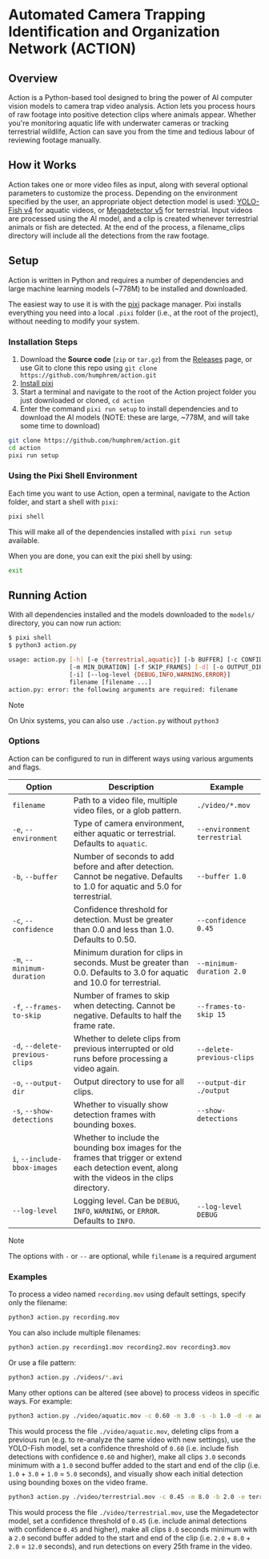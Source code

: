 # Automated Camera Trapping Identification and Organization Network (ACTION)

## Overview

Action is a Python-based tool designed to bring the power of AI computer vision models to camera trap video analysis. Action lets you process hours of raw footage into positive detection clips where animals appear. Whether you're monitoring aquatic life with underwater cameras or tracking terrestrial wildlife, Action can save you from the time and tedious labour of reviewing footage manually.

## How it Works

Action takes one or more video files as input, along with several optional parameters to customize the process. Depending on the environment specified by the user, an appropriate object detection model is used: [YOLO-Fish v4](https://github.com/tamim662/YOLO-Fish) for aquatic videos, or [Megadetector v5](https://github.com/microsoft/CameraTraps/blob/main/megadetector.md) for terrestrial. Input videos are processed using the AI model, and a clip is created whenever terrestrial animals or fish are detected. At the end of the process, a filename_clips directory will include all the detections from the raw footage.

## Setup

Action is written in Python and requires a number of dependencies and large machine learning models (~778M) to be installed and downloaded.

The easiest way to use it is with the [pixi](https://prefix.dev/docs/pixi/overview) package manager. Pixi installs everything you need into a local `.pixi` folder (i.e., at the root of the project), without needing to modify your system.

### Installation Steps

1. Download the **Source code** (`zip` or `tar.gz`) from the [Releases](https://github.com/humphrem/action/releases) page, or use Git to clone this repo using `git clone https://github.com/humphrem/action.git`
2. [Install pixi](https://prefix.dev/docs/pixi/overview#installation)
3. Start a terminal and navigate to the root of the Action project folder you just downloaded or cloned, `cd action`
4. Enter the command `pixi run setup` to install dependencies and to download the AI models (NOTE: these are large, ~778M, and will take some time to download)

```sh
git clone https://github.com/humphrem/action.git
cd action
pixi run setup
```

### Using the Pixi Shell Environment

Each time you want to use Action, open a terminal, navigate to the Action folder, and start a shell with `pixi`:

```sh
pixi shell
```

This will make all of the dependencies installed with `pixi run setup` available.

When you are done, you can exit the pixi shell by using:

```sh
exit
```

## Running Action

With all dependencies installed and the models downloaded to the `models/` directory, you can now run action:

```sh
$ pixi shell
$ python3 action.py

usage: action.py [-h] [-e {terrestrial,aquatic}] [-b BUFFER] [-c CONFIDENCE]
                 [-m MIN_DURATION] [-f SKIP_FRAMES] [-d] [-o OUTPUT_DIR] [-s]
                 [-i] [--log-level {DEBUG,INFO,WARNING,ERROR}]
                 filename [filename ...]
action.py: error: the following arguments are required: filename
```

> [!NOTE]
> On Unix systems, you can also use `./action.py` without `python3`

### Options

Action can be configured to run in different ways using various arguments and flags.

| Option | Description | Example |
| --- | --- | --- |
| `filename` | Path to a video file, multiple video files, or a glob pattern. | `./video/*.mov` |
| `-e`, `--environment` | Type of camera environment, either aquatic or terrestrial. Defaults to `aquatic`. | `--environment terrestrial` |
| `-b`, `--buffer` | Number of seconds to add before and after detection. Cannot be negative. Defaults to 1.0 for aquatic and 5.0 for terrestrial. | `--buffer 1.0` |
| `-c`, `--confidence` | Confidence threshold for detection. Must be greater than 0.0 and less than 1.0. Defaults to 0.50. | `--confidence 0.45` |
| `-m`, `--minimum-duration` | Minimum duration for clips in seconds. Must be greater than 0.0. Defaults to 3.0 for aquatic and 10.0 for terrestrial. | `--minimum-duration 2.0` |
| `-f`, `--frames-to-skip` | Number of frames to skip when detecting. Cannot be negative. Defaults to half the frame rate. | `--frames-to-skip 15` |
| `-d`, `--delete-previous-clips` | Whether to delete clips from previous interrupted or old runs before processing a video again. | `--delete-previous-clips` |
| `-o`, `--output-dir` | Output directory to use for all clips. | `--output-dir ./output` |
| `-s`, `--show-detections` | Whether to visually show detection frames with bounding boxes. | `--show-detections` |
| `i`, `--include-bbox-images` | Whether to include the bounding box images for the frames that trigger or extend each detection event, along with the videos in the clips directory. |
| `--log-level` | Logging level. Can be `DEBUG`, `INFO`, `WARNING`, or `ERROR`. Defaults to `INFO`. | `--log-level DEBUG` |

> [!NOTE]
> The options with `-` or `--` are optional, while `filename` is a required argument

### Examples

To process a video named `recording.mov` using default settings, specify only the filename:

```sh
python3 action.py recording.mov
```

You can also include multiple filenames:

```sh
python3 action.py recording1.mov recording2.mov recording3.mov
```

Or use a file pattern:

```sh
python3 action.py ./videos/*.avi
```

Many other options can be altered (see above) to process videos in specific ways. For example:

```sh
python3 action.py ./video/aquatic.mov -c 0.60 -m 3.0 -s -b 1.0 -d -e aquatic
```

This would process the file `./video/aquatic.mov`, deleting clips from a previous run (e.g. to re-analyze the same video with new settings), use the YOLO-Fish model, set a confidence threshold of `0.60` (i.e. include fish detections with confidence `0.60` and higher), make all clips `3.0` seconds minimum with a `1.0` second buffer added to the start and end of the clip (i.e. `1.0` + `3.0` + `1.0` = `5.0` seconds), and visually show each initial detection using bounding boxes on the video frame.

```sh
python3 action.py ./video/terrestrial.mov -c 0.45 -m 8.0 -b 2.0 -e terrestrial -f 25
```

This would process the file `./video/terrestrial.mov`, use the Megadetector model, set a confidence threshold of `0.45` (i.e. include animal detections with confidence `0.45` and higher), make all clips `8.0` seconds minimum with a `2.0` second buffer added to the start and end of the clip (i.e. `2.0` + `8.0` + `2.0` = `12.0` seconds), and run detections on every 25th frame in the video.
